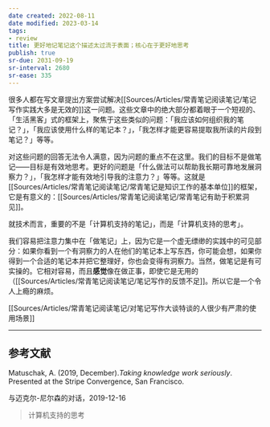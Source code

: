 ```yaml
---
date created: 2022-08-11
date modified: 2023-03-14
tags:
- review
title: 更好地记笔记这个描述太过流于表面；核心在于更好地思考
publish: true
sr-due: 2031-09-19
sr-interval: 2680
sr-ease: 335
---
```



很多人都在写文章提出方案尝试解决[[Sources/Articles/常青笔记阅读笔记/笔记写作实践大多是无效的]]这一问题。这些文章中的绝大部分都着眼于一个短视的、「生活黑客」式的框架上，聚焦于这些类似的问题：「我应该如何组织我的笔记？」，「我应该使用什么样的笔记本？」，「我怎样才能更容易提取我所读的片段到笔记？」等等。

对这些问题的回答无法令人满意，因为问题的重点不在这里。我们的目标不是做笔记——目标是有效地思考。更好的问题是「什么做法可以帮助我长期可靠地发展洞察力？」，「我怎样才能有效地引导我的注意力？」等等。这就是[[Sources/Articles/常青笔记阅读笔记/常青笔记是知识工作的基本单位]]的框架，它是有意义的：[[Sources/Articles/常青笔记阅读笔记/常青笔记有助于积累洞见]]。

就技术而言，重要的不是「计算机支持的笔记」，而是「计算机支持的思考」。

我们容易把注意力集中在「做笔记」上，因为它是一个虚无缥缈的实践中的可见部分：如果你看到一个有洞察力的人在他们的笔记本上写东西，你可能会想，如果你得到一个合适的笔记本并把它整理好，你也会变得有洞察力。当然，做笔记是有可实操的。它相对容易，而且**感觉**像在做正事，即使它是无用的（[[Sources/Articles/常青笔记阅读笔记/笔记写作的反馈不足]]。所以它是一个令人上瘾的麻烦。

[[Sources/Articles/常青笔记阅读笔记/对笔记写作大谈特谈的人很少有严肃的使用场景]]

___

## 参考文献

Matuschak, A. (2019, December).*Taking knowledge work seriously*. Presented at the Stripe Convergence, San Francisco.

与迈克尔-尼尔森的对话，2019-12-16

> 计算机支持的思考